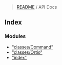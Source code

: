> [README](README.md) / API Docs

## Index

### Modules

- ["classes/Command"](modules/_classes_command_.md)
- ["classes/Ortio"](modules/_classes_ortio_.md)
- ["index"](modules/_index_.md)
